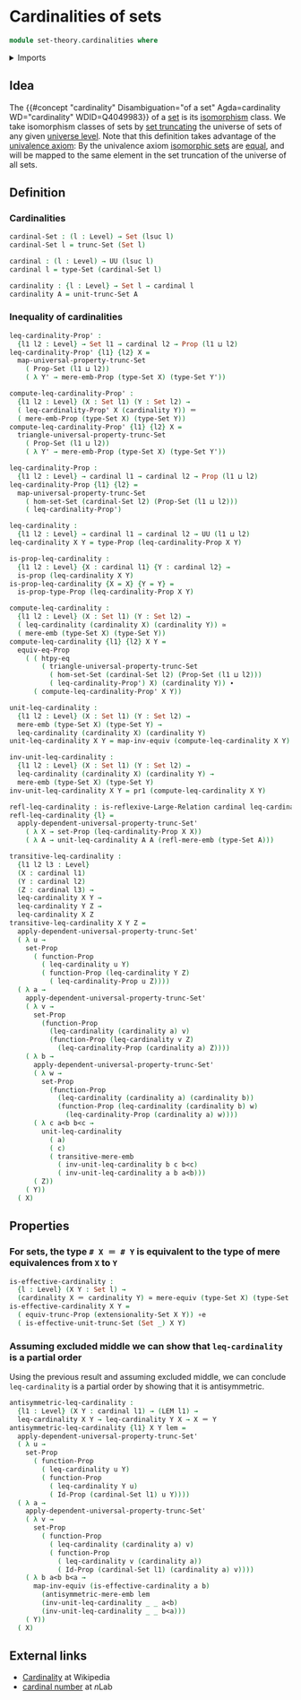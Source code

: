# Cardinalities of sets

```agda
module set-theory.cardinalities where
```

<details><summary>Imports</summary>

```agda
open import foundation.dependent-pair-types
open import foundation.equivalences
open import foundation.function-extensionality-axiom
open import foundation.functoriality-propositional-truncation
open import foundation.identity-types
open import foundation.large-binary-relations
open import foundation.law-of-excluded-middle
open import foundation.mere-embeddings
open import foundation.mere-equivalences
open import foundation.propositional-extensionality
open import foundation.propositions
open import foundation.set-truncations
open import foundation.sets
open import foundation.universe-levels
```

</details>

## Idea

The
{{#concept "cardinality" Disambiguation="of a set" Agda=cardinality WD="cardinality" WDID=Q4049983}}
of a [set](foundation-core.sets.md) is its
[isomorphism](category-theory.isomorphisms-in-categories.md) class. We take
isomorphism classes of sets by [set truncating](foundation.set-truncations.md)
the universe of sets of any given
[universe level](foundation.universe-levels.md). Note that this definition takes
advantage of the [univalence axiom](foundation.univalence.md): By the univalence
axiom [isomorphic sets](foundation.isomorphisms-of-sets.md) are
[equal](foundation-core.identity-types.md), and will be mapped to the same
element in the set truncation of the universe of all sets.

## Definition

### Cardinalities

```agda
cardinal-Set : (l : Level) → Set (lsuc l)
cardinal-Set l = trunc-Set (Set l)

cardinal : (l : Level) → UU (lsuc l)
cardinal l = type-Set (cardinal-Set l)

cardinality : {l : Level} → Set l → cardinal l
cardinality A = unit-trunc-Set A
```

### Inequality of cardinalities

```agda
leq-cardinality-Prop' :
  {l1 l2 : Level} → Set l1 → cardinal l2 → Prop (l1 ⊔ l2)
leq-cardinality-Prop' {l1} {l2} X =
  map-universal-property-trunc-Set
    ( Prop-Set (l1 ⊔ l2))
    ( λ Y' → mere-emb-Prop (type-Set X) (type-Set Y'))

compute-leq-cardinality-Prop' :
  {l1 l2 : Level} (X : Set l1) (Y : Set l2) →
  ( leq-cardinality-Prop' X (cardinality Y)) ＝
  ( mere-emb-Prop (type-Set X) (type-Set Y))
compute-leq-cardinality-Prop' {l1} {l2} X =
  triangle-universal-property-trunc-Set
    ( Prop-Set (l1 ⊔ l2))
    ( λ Y' → mere-emb-Prop (type-Set X) (type-Set Y'))

leq-cardinality-Prop :
  {l1 l2 : Level} → cardinal l1 → cardinal l2 → Prop (l1 ⊔ l2)
leq-cardinality-Prop {l1} {l2} =
  map-universal-property-trunc-Set
    ( hom-set-Set (cardinal-Set l2) (Prop-Set (l1 ⊔ l2)))
    ( leq-cardinality-Prop')

leq-cardinality :
  {l1 l2 : Level} → cardinal l1 → cardinal l2 → UU (l1 ⊔ l2)
leq-cardinality X Y = type-Prop (leq-cardinality-Prop X Y)

is-prop-leq-cardinality :
  {l1 l2 : Level} {X : cardinal l1} {Y : cardinal l2} →
  is-prop (leq-cardinality X Y)
is-prop-leq-cardinality {X = X} {Y = Y} =
  is-prop-type-Prop (leq-cardinality-Prop X Y)

compute-leq-cardinality :
  {l1 l2 : Level} (X : Set l1) (Y : Set l2) →
  ( leq-cardinality (cardinality X) (cardinality Y)) ≃
  ( mere-emb (type-Set X) (type-Set Y))
compute-leq-cardinality {l1} {l2} X Y =
  equiv-eq-Prop
    ( ( htpy-eq
        ( triangle-universal-property-trunc-Set
          ( hom-set-Set (cardinal-Set l2) (Prop-Set (l1 ⊔ l2)))
          ( leq-cardinality-Prop') X) (cardinality Y)) ∙
      ( compute-leq-cardinality-Prop' X Y))

unit-leq-cardinality :
  {l1 l2 : Level} (X : Set l1) (Y : Set l2) →
  mere-emb (type-Set X) (type-Set Y) →
  leq-cardinality (cardinality X) (cardinality Y)
unit-leq-cardinality X Y = map-inv-equiv (compute-leq-cardinality X Y)

inv-unit-leq-cardinality :
  {l1 l2 : Level} (X : Set l1) (Y : Set l2) →
  leq-cardinality (cardinality X) (cardinality Y) →
  mere-emb (type-Set X) (type-Set Y)
inv-unit-leq-cardinality X Y = pr1 (compute-leq-cardinality X Y)

refl-leq-cardinality : is-reflexive-Large-Relation cardinal leq-cardinality
refl-leq-cardinality {l} =
  apply-dependent-universal-property-trunc-Set'
    ( λ X → set-Prop (leq-cardinality-Prop X X))
    ( λ A → unit-leq-cardinality A A (refl-mere-emb (type-Set A)))

transitive-leq-cardinality :
  {l1 l2 l3 : Level}
  (X : cardinal l1)
  (Y : cardinal l2)
  (Z : cardinal l3) →
  leq-cardinality X Y →
  leq-cardinality Y Z →
  leq-cardinality X Z
transitive-leq-cardinality X Y Z =
  apply-dependent-universal-property-trunc-Set'
  ( λ u →
    set-Prop
      ( function-Prop
        ( leq-cardinality u Y)
        ( function-Prop (leq-cardinality Y Z)
          ( leq-cardinality-Prop u Z))))
  ( λ a →
    apply-dependent-universal-property-trunc-Set'
    ( λ v →
      set-Prop
        (function-Prop
          (leq-cardinality (cardinality a) v)
          (function-Prop (leq-cardinality v Z)
            (leq-cardinality-Prop (cardinality a) Z))))
    ( λ b →
      apply-dependent-universal-property-trunc-Set'
      ( λ w →
        set-Prop
          (function-Prop
            (leq-cardinality (cardinality a) (cardinality b))
            (function-Prop (leq-cardinality (cardinality b) w)
              (leq-cardinality-Prop (cardinality a) w))))
      ( λ c a<b b<c →
        unit-leq-cardinality
          ( a)
          ( c)
          ( transitive-mere-emb
            ( inv-unit-leq-cardinality b c b<c)
            ( inv-unit-leq-cardinality a b a<b)))
      ( Z))
    ( Y))
  ( X)
```

## Properties

### For sets, the type `# X ＝ # Y` is equivalent to the type of mere equivalences from `X` to `Y`

```agda
is-effective-cardinality :
  {l : Level} (X Y : Set l) →
  (cardinality X ＝ cardinality Y) ≃ mere-equiv (type-Set X) (type-Set Y)
is-effective-cardinality X Y =
  ( equiv-trunc-Prop (extensionality-Set X Y)) ∘e
  ( is-effective-unit-trunc-Set (Set _) X Y)
```

### Assuming excluded middle we can show that `leq-cardinality` is a partial order

Using the previous result and assuming excluded middle, we can conclude
`leq-cardinality` is a partial order by showing that it is antisymmetric.

```agda
antisymmetric-leq-cardinality :
  {l1 : Level} (X Y : cardinal l1) → (LEM l1) →
  leq-cardinality X Y → leq-cardinality Y X → X ＝ Y
antisymmetric-leq-cardinality {l1} X Y lem =
  apply-dependent-universal-property-trunc-Set'
  ( λ u →
    set-Prop
      ( function-Prop
        ( leq-cardinality u Y)
        ( function-Prop
          ( leq-cardinality Y u)
          ( Id-Prop (cardinal-Set l1) u Y))))
  ( λ a →
    apply-dependent-universal-property-trunc-Set'
    ( λ v →
      set-Prop
        ( function-Prop
          ( leq-cardinality (cardinality a) v)
          ( function-Prop
            ( leq-cardinality v (cardinality a))
            ( Id-Prop (cardinal-Set l1) (cardinality a) v))))
    ( λ b a<b b<a →
      map-inv-equiv (is-effective-cardinality a b)
        (antisymmetric-mere-emb lem
        (inv-unit-leq-cardinality _ _ a<b)
        (inv-unit-leq-cardinality _ _ b<a)))
    ( Y))
  ( X)
```

## External links

- [Cardinality](https://en.wikipedia.org/wiki/Cardinality) at Wikipedia
- [cardinal number](https://ncatlab.org/nlab/show/cardinal+number) at $n$Lab
